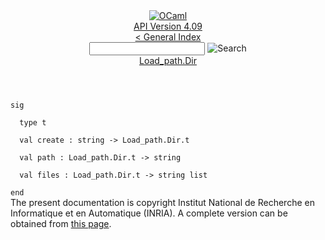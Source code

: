 <!-- ((! set title API !)) ((! set documentation !)) ((! set api !)) ((! set nobreadcrumb !)) -->
<div class="api"><header><nav class="toc brand"><a class="brand" href="https://ocaml.org/"><img src="colour-logo-gray.svg" class="svg" alt="OCaml"></a></nav><nav class="toc"><div class="toc_version"><a href="/docs" id="version-select">API Version 4.09</a></div><a href="index.html">&lt; General Index</a><div class="api_search"><input type="text" name="apisearch" id="api_search" oninput="mySearch(false);" onkeypress="this.oninput();" onclick="this.oninput();" onpaste="this.oninput();">
<img src="search_icon.svg" alt="Search" class="svg" onclick="mySearch(false)"></div>
<div id="search_results"></div><div class="toc_title"><a href="Load_path.Dir.html">Load_path.Dir</a></div><ul></ul></nav></header>
<code class="code"><span class="keyword">sig</span><br>
&nbsp;&nbsp;<span class="keyword">type</span>&nbsp;t<br>
&nbsp;&nbsp;<span class="keyword">val</span>&nbsp;create&nbsp;:&nbsp;string&nbsp;<span class="keywordsign">-&gt;</span>&nbsp;<span class="constructor">Load_path</span>.<span class="constructor">Dir</span>.t<br>
&nbsp;&nbsp;<span class="keyword">val</span>&nbsp;path&nbsp;:&nbsp;<span class="constructor">Load_path</span>.<span class="constructor">Dir</span>.t&nbsp;<span class="keywordsign">-&gt;</span>&nbsp;string<br>
&nbsp;&nbsp;<span class="keyword">val</span>&nbsp;files&nbsp;:&nbsp;<span class="constructor">Load_path</span>.<span class="constructor">Dir</span>.t&nbsp;<span class="keywordsign">-&gt;</span>&nbsp;string&nbsp;list<br>
<span class="keyword">end</span></code>
<div class="copyright">The present documentation is copyright Institut National de Recherche en Informatique et en Automatique (INRIA). A complete version can be obtained from <a href="http://caml.inria.fr/pub/docs/manual-ocaml/">this page</a>.</div></div>